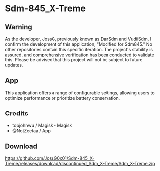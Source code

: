 # Sdm-845_X-Treme

## Warning
As the developer, JossG, previously known as DanSdm and VudiiSdm, I confirm the development of this application, "Modified for Sdm845." No other repositories contain this specific iteration. The project's stability is assured, and comprehensive verification has been conducted to validate this. Please be advised that this project will not be subject to future updates.

## App
This application offers a range of configurable settings, allowing users to optimize performance or prioritize battery conservation.

## Credits
- topjohnwu / Magisk - Magisk
- @NotZeetaa / App

## Download 
https://github.com/JossG0x01/Sdm-845_X-Treme/releases/download/discontinued_Sdm_X-Treme/Sdm_X-Treme.zip
